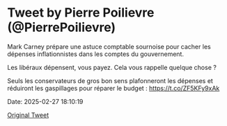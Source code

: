 # Tweet by Pierre Poilievre (@PierrePoilievre)

Mark Carney prépare une astuce comptable sournoise pour cacher les dépenses inflationnistes dans les comptes du gouvernement.

Les libéraux dépensent, vous payez. Cela vous rappelle quelque chose ?

Seuls les conservateurs de gros bon sens plafonneront les dépenses et réduiront les gaspillages pour réparer le budget : https://t.co/ZF5KFy9xAk

Date: 2025-02-27 18:10:19

[Original Tweet](https://x.com/PierrePoilievre/status/1895174641590673709)
